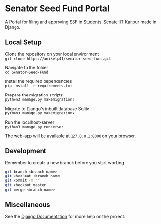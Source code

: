 # Senator Seed Fund Portal


A Portal for filing and approving SSF in Students' Senate IIT Kanpur made in Django.

## Local Setup
Clone the repository on your local environment <br>
` git clone https://aniketp41/senator-seed-fund.git `

Navigate to the folder <br>
` cd Senator-Seed-Fund `

Install the required dependencies <br>
` pip install -r requirements.txt `

Prepare the migration scripts <br>
` python3 manage.py makemigrations `

Migrate to Django's inbuilt database Sqlite <br>
` python3 manage.py makemigrations `

Run the localhost-server <br>
` python3 manage.py runserver `

The web-app will be available at `127.0.0.1:8000` on your browser. 

## Development
Remember to create a new branch before you start working <br>
``` sh
git branch <branch-name>
git checkout <branch-name>
git commit -m ""
git checkout master
git merge <branch-name>
```
## Miscellaneous
See the [Django Documentation](https://docs.djangoproject.com/en/1.11/) for more help on the project. 
